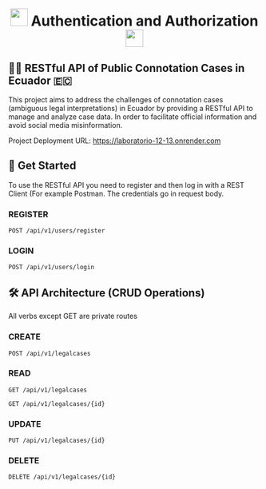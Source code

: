 <h1 align="center"><img src="https://encrypted-tbn0.gstatic.com/images?q=tbn:ANd9GcR31Rqh4zC7D6IiOvEtiiOLY3swIAPRJubu5w&s" height="35px"> Authentication and Authorization <img src="https://encrypted-tbn0.gstatic.com/images?q=tbn:ANd9GcR31Rqh4zC7D6IiOvEtiiOLY3swIAPRJubu5w&s" height="35px"></h1>

## 👨‍⚖️ RESTful API of Public Connotation Cases in Ecuador 🇪🇨

This project aims to address the challenges of connotation cases (ambiguous legal interpretations) in Ecuador by providing a RESTful API to manage and analyze case data. In order to facilitate official information and avoid social media misinformation.

Project Deployment URL: https://laboratorio-12-13.onrender.com

## 🚀 Get Started

To use the RESTful API you need to register and then log in with a REST Client (For example Postman. The credentials go in request body.

### REGISTER

```http
POST /api/v1/users/register
```

### LOGIN

```http
POST /api/v1/users/login
```

## 🛠️ API Architecture (CRUD Operations)

All verbs except GET are private routes

### CREATE

```http
POST /api/v1/legalcases
```

### READ

```http
GET /api/v1/legalcases
```

```http
GET /api/v1/legalcases/{id}
```

### UPDATE

```http
PUT /api/v1/legalcases/{id}
```

### DELETE

```http
DELETE /api/v1/legalcases/{id}
```





